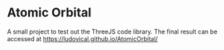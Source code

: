 # Atomic Orbital

A small project to test out the ThreeJS code library. The final result can be accessed at https://ludovical.github.io/AtomicOrbital/
